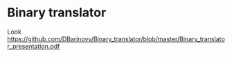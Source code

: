 # Binary translator

Look https://github.com/DBarinovv/Binary_translator/blob/master/Binary_translator_presentation.pdf

